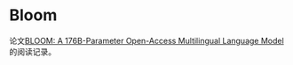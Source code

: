 # Bloom

论文[BLOOM: A 176B-Parameter Open-Access Multilingual Language Model](https://arxiv.org/abs/2211.05100)的阅读记录。

